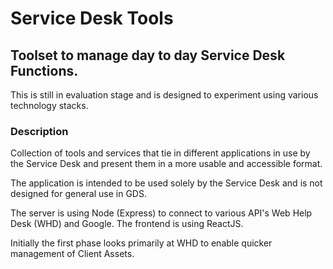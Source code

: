 # Service Desk Tools

## Toolset to manage day to day Service Desk Functions.

This is still in evaluation stage and is designed to experiment using various technology stacks.

### Description

Collection of tools and services that tie in different applications in use by the Service Desk and present them in a more usable and accessible format.

The application is intended to be used solely by the Service Desk and is not designed for general use in GDS.

The server is using Node (Express) to connect to various API's Web Help Desk (WHD) and Google.
The frontend is using ReactJS.

Initially the first phase looks primarily at WHD to enable quicker management of Client Assets.
